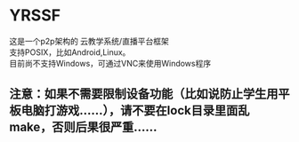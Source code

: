 # YRSSF
这是一个p2p架构的 云教学系统/直播平台框架  
支持POSIX，比如Android,Linux。  
目前尚不支持Windows，可通过VNC来使用Windows程序  
## 注意：如果不需要限制设备功能（比如说防止学生用平板电脑打游戏……），请不要在lock目录里面乱make，否则后果很严重……  
